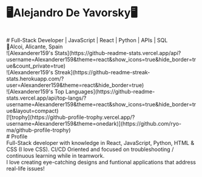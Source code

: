 # 🖥️Alejandro De Yavorsky🖥️
<br>
# Full-Stack Developer | JavaScript | React | Python | APIs | SQL 
<br>
📍Alcoi, Alicante, Spain
<br>
![Alexanderer159's Stats](https://github-readme-stats.vercel.app/api?username=Alexanderer159&theme=react&show_icons=true&hide_border=true&count_private=true)
<br>
![Alexanderer159's Streak](https://github-readme-streak-stats.herokuapp.com/?user=Alexanderer159&theme=react&hide_border=true)
<br>
![Alexanderer159's Top Languages](https://github-readme-stats.vercel.app/api/top-langs/?username=Alexanderer159&theme=react&show_icons=true&hide_border=true&layout=compact)
<br>
[![trophy](https://github-profile-trophy.vercel.app/?username=Alexanderer159&theme=onedark)](https://github.com/ryo-ma/github-profile-trophy)
<br>
# Profile
<br>
Full-Stack developer with knowledge in React, JavaScript, Python, HTML & CSS (I love CSS). 
CI/CD Oriented and focused on troubleshooting / continuous learning while in teamwork.
<br>
I love creating eye-catching designs and funtional applications that address real-life issues!
